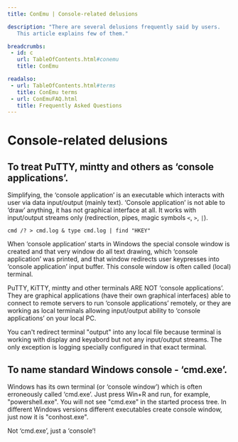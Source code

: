 ```yaml
---
title: ConEmu | Console-related delusions

description: "There are several delusions frequently said by users.
   This article explains few of them."

breadcrumbs:
 - id: c
   url: TableOfContents.html#conemu
   title: ConEmu

readalso:
 - url: TableOfContents.html#terms
   title: ConEmu terms
 - url: ConEmuFAQ.html
   title: Frequently Asked Questions
---
```


# Console-related delusions

## To treat PuTTY, mintty and others as ‘console applications’.

Simplifying, the ‘console application’ is an executable which
interacts with user via data input/output (mainly text). ‘Console
application’ is not able to ‘draw’ anything, it has not graphical
interface at all. It works with input/output streams only
(redirection, pipes, magic symbols `<`, `>`, `|`).

    cmd /? > cmd.log & type cmd.log | find "HKEY"

When ‘console application’ starts in Windows the special console
window is created and that very window do all text drawing, which
‘console application’ was printed, and that window redirects user
keypresses into ‘console application’ input buffer. This console
window is often called (local) terminal.

PuTTY, KiTTY, mintty and other terminals ARE NOT ‘console
applications’. They are graphical applications (have their own
graphical interfaces) able to connect to remote servers to run
‘console applications’ remotely, or they are working as local
terminals allowing input/output ability to ‘console applications’ on
your local PC.

You can't redirect terminal "output" into any local file because
terminal is working with display and keyabord but not any
input/output streams. The only exception is logging specially
configured in that exact terminal.

## To name standard Windows console - ‘cmd.exe’.

Windows has its own terminal (or ‘console window’) which is often
erroneously called ‘cmd.exe’. Just press Win+R and run, for example,
"powershell.exe". You will not see "cmd.exe" in the started process
tree. In different Windows versions different executables create
console window, just now it is "conhost.exe".

Not ‘cmd.exe’, just a ‘console’!
